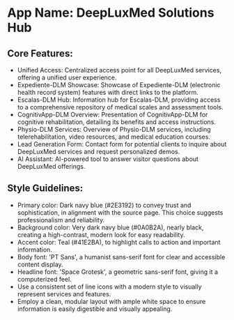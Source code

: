 # **App Name**: DeepLuxMed Solutions Hub

## Core Features:

- Unified Access: Centralized access point for all DeepLuxMed services, offering a unified user experience.
- Expediente-DLM Showcase: Showcase of Expediente-DLM (electronic health record system) features with direct links to the platform.
- Escalas-DLM Hub: Information hub for Escalas-DLM, providing access to a comprehensive repository of medical scales and assessment tools.
- CognitivApp-DLM Overview: Presentation of CognitivApp-DLM for cognitive rehabilitation, detailing its benefits and access instructions.
- Physio-DLM Services: Overview of Physio-DLM services, including telerehabilitation, video resources, and medical education courses.
- Lead Generation Form: Contact form for potential clients to inquire about DeepLuxMed services and request personalized demos.
- AI Assistant: AI-powered tool to answer visitor questions about DeepLuxMed offerings.

## Style Guidelines:

- Primary color: Dark navy blue (#2E3192) to convey trust and sophistication, in alignment with the source page. This choice suggests professionalism and reliability.
- Background color: Very dark navy blue (#0A0B2A), nearly black, creating a high-contrast, modern look for easy readability.
- Accent color: Teal (#41E2BA), to highlight calls to action and important information.
- Body font: 'PT Sans', a humanist sans-serif font for clear and accessible content display.
- Headline font: 'Space Grotesk', a geometric sans-serif font, giving it a computerized feel.
- Use a consistent set of line icons with a modern style to visually represent services and features.
- Employ a clean, modular layout with ample white space to ensure information is easily digestible and visually appealing.